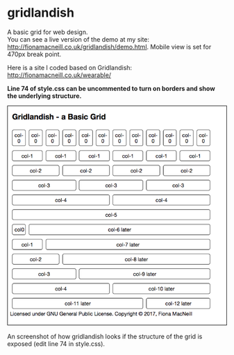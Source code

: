 # gridlandish
<p>A basic grid for web design. 
  <br />
  You can see a live version of the demo at my site: <a href="http://fionamacneill.co.uk/gridlandish/demo.html" target="_blank">http://fionamacneill.co.uk/gridlandish/demo.html</a>. Mobile view is set for 470px break point.</p>
<p>Here is a site I coded based on Gridlandish: <a href=""http://fionamacneill.co.uk/wearable/" target="_blank">http://fionamacneill.co.uk/wearable/</a>
  
<p><strong>Line 74 of style.css can be uncommented to turn on borders and show the underlying structure.</strong></p>

<img style="border: 1px solid black;" src="https://github.com/FionaMacNeill/gridlandish/blob/master/gridlandish_screenshot.png" /><p><caption>An screenshot of how gridlandish looks if the structure of the grid is exposed (edit line 74 in style.css).</caption></p>
